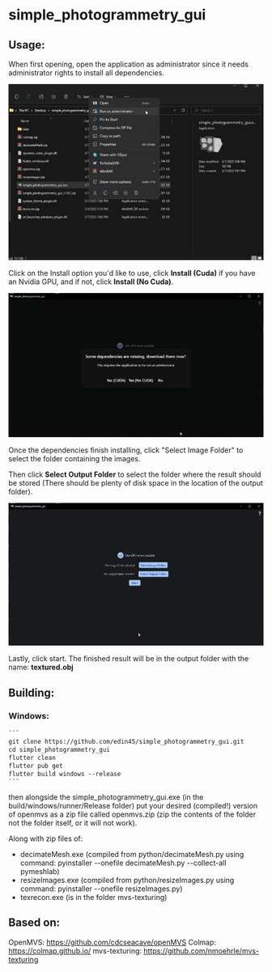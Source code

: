 # simple_photogrammetry_gui

## Usage:

When first opening, open the application as administrator since it needs administrator rights to install all dependencies.

![alt text](https://raw.githubusercontent.com/edin45/simple_photogrammetry_gui/master/readme_imgs/run_as_adminstrator.jpg)

Click on the Install option you'd like to use, click **Install (Cuda)** if you have an Nvidia GPU, and if not, click **Install (No Cuda)**.

![alt text](https://raw.githubusercontent.com/edin45/simple_photogrammetry_gui/master/readme_imgs/install_dependencies.jpg)

Once the dependencies finish installing, click "Select Image Folder" to select the folder containing the images.

Then click **Select Output Folder** to select the folder where the result should be stored (There should be plenty of disk space in the location of the output folder).

![alt text](https://raw.githubusercontent.com/edin45/simple_photogrammetry_gui/master/readme_imgs/scanning_screen.jpg)

Lastly, click start. The finished result will be in the output folder with the name: **textured.obj**

## Building:

### Windows:
    ```
    git clone https://github.com/edin45/simple_photogrammetry_gui.git
    cd simple_photogrammetry_gui
    flutter clean
    flutter pub get
    flutter build windows --release
    ```

   then alongside the simple_photogrammetry_gui.exe (in the build/windows/runner/Release folder) put your desired (compiled!) version of openmvs as a zip file called openmvs.zip (zip the contents of the folder not the folder itself, or it will not work).
   
   Along with zip files of:
  
   - decimateMesh.exe (compiled from python/decimateMesh.py using command: pyinstaller --onefile decimateMesh.py --collect-all pymeshlab)
   - resizeImages.exe (compiled from python/resizeImages.py using command: pyinstaller --onefile resizeImages.py)
   - texrecon.exe (is in the folder mvs-texturing)
 
## Based on:

 OpenMVS: https://github.com/cdcseacave/openMVS
 Colmap: https://colmap.github.io/
 mvs-texturing: https://github.com/nmoehrle/mvs-texturing
